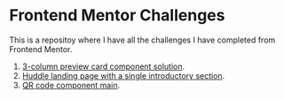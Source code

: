 # Frontend Mentor Challenges

This is a repositoy where I have all the challenges I have completed from Frontend Mentor.

1. [3-column preview card component solution](https://fermop.github.io/Frontend_Mentor/01-3-column_preview_card_component/).
2. [Huddle landing page with a single introductory section](https://fermop.github.io/Frontend_Mentor/02-Huddle_landing_page_with_a_single_introductory_section/).
3. [QR code component main](https://fermop.github.io/Frontend_Mentor/03-qr_code_component_main/).